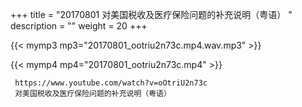+++
title = "20170801  对美国税收及医疗保险问题的补充说明（粤语） "
description = ""
weight = 20
+++

{{< mymp3 mp3="20170801_ootriu2n73c.mp4.wav.mp3" >}}

{{< mymp4 mp4="20170801_ootriu2n73c.mp4" >}}

     
     https://www.youtube.com/watch?v=oOtriU2n73c 
     对美国税收及医疗保险问题的补充说明（粤语） 
